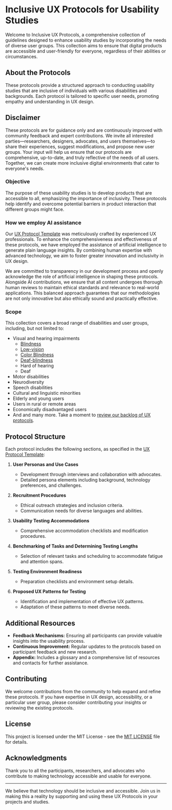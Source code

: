 # Inclusive UX Protocols for Usability Studies

Welcome to Inclusive UX Protocols, a comprehensive collection of guidelines designed to enhance usability studies by incorporating the needs of diverse user groups. This collection aims to ensure that digital products are accessible and user-friendly for everyone, regardless of their abilities or circumstances.

## About the Protocols

These protocols provide a structured approach to conducting usability studies that are inclusive of individuals with various disabilities and backgrounds. Each protocol is tailored to specific user needs, promoting empathy and understanding in UX design.


## Disclaimer
These protocols are for guidance only and are continuously improved with community feedback and expert contributions. We invite all interested parties—researchers, designers, advocates, and users themselves—to share their experiences, suggest modifications, and propose new user groups. Your input will help us ensure that our protocols are comprehensive, up-to-date, and truly reflective of the needs of all users. Together, we can create more inclusive digital environments that cater to everyone's needs.


### Objective

The purpose of these usability studies is to develop products that are accessible to all, emphasizing the importance of inclusivity. These protocols help identify and overcome potential barriers in product interaction that different groups might face.

### How we employ AI assistance

Our [UX Protocol Template](/uxp-template.md) was meticulously crafted by experienced UX professionals. To enhance the comprehensiveness and effectiveness of these protocols, we have employed the assistance of artificial intelligence to generate plain language insights. By combining human expertise with advanced technology, we aim to foster greater innovation and inclusivity in UX design. 

We are committed to transparency in our development process and openly acknowledge the role of artificial intelligence in shaping these protocols. Alongside AI contributions, we ensure that all content undergoes thorough human reviews to maintain ethical standards and relevance to real-world applications. This balanced approach guarantees that our methodologies are not only innovative but also ethically sound and practically effective.

### Scope

This collection covers a broad range of disabilities and user groups, including, but not limited to:
- Visual and hearing impairments
  - [Blindness](/protocols/ada-blind.md)
  - [Low-vision](/protocols/ada-low-vision.md)
  - [Color Blindness](/protocols/ada-color-blind.md)
  - [Deaf-blindness](/protocols/ada-deaf-blind.md)
  - Hard of hearing
  - Deaf
- Motor disabilities
- Neurodiversity
- Speech disabilities
- Cultural and linguistic minorities
- Elderly and young users
- Users in rural or remote areas
- Economically disadvantaged users
- And and many more. Take a moment to [review our backlog of UX protocols](/protocols/README.md).

## Protocol Structure

Each protocol includes the following sections, as specified in the [UX Protocol Template](/uxp-template.md):

1. **User Personas and Use Cases**
   - Development through interviews and collaboration with advocates.
   - Detailed persona elements including background, technology preferences, and challenges.

2. **Recruitment Procedures**
   - Ethical outreach strategies and inclusion criteria.
   - Communication needs for diverse languages and abilities.

3. **Usability Testing Accommodations**
   - Comprehensive accommodation checklists and modification procedures.

4. **Benchmarking of Tasks and Determining Testing Lengths**
   - Selection of relevant tasks and scheduling to accommodate fatigue and attention spans.

5. **Testing Environment Readiness**
   - Preparation checklists and environment setup details.

6. **Proposed UX Patterns for Testing**
   - Identification and implementation of effective UX patterns.
   - Adaptation of these patterns to meet diverse needs.

## Additional Resources

- **Feedback Mechanisms:** Ensuring all participants can provide valuable insights into the usability process.
- **Continuous Improvement:** Regular updates to the protocols based on participant feedback and new research.
- **Appendix:** Includes a glossary and a comprehensive list of resources and contacts for further assistance.

## Contributing

We welcome contributions from the community to help expand and refine these protocols. If you have expertise in UX design, accessibility, or a particular user group, please consider contributing your insights or reviewing the existing protocols.

## License

This project is licensed under the MIT License - see the [MIT LICENSE](MIT-LICENSE.txt) file for details.

## Acknowledgments

Thank you to all the participants, researchers, and advocates who contribute to making technology accessible and usable for everyone.

---


We believe that technology should be inclusive and accessible. Join us in making this a reality by supporting and using these UX Protocols in your projects and studies.

